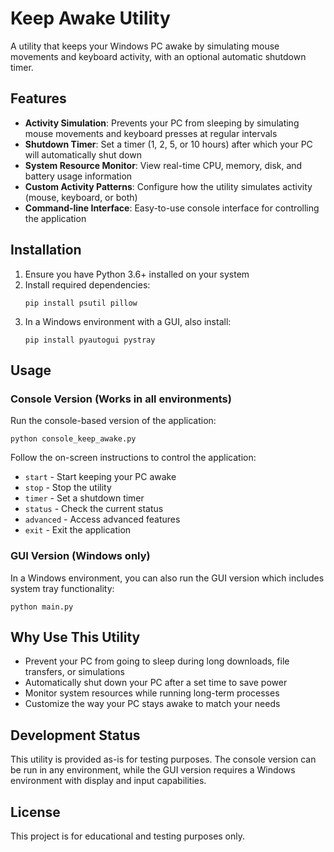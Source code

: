 # Keep Awake Utility

A utility that keeps your Windows PC awake by simulating mouse movements and keyboard activity, with an optional automatic shutdown timer.

## Features

- **Activity Simulation**: Prevents your PC from sleeping by simulating mouse movements and keyboard presses at regular intervals
- **Shutdown Timer**: Set a timer (1, 2, 5, or 10 hours) after which your PC will automatically shut down
- **System Resource Monitor**: View real-time CPU, memory, disk, and battery usage information
- **Custom Activity Patterns**: Configure how the utility simulates activity (mouse, keyboard, or both)
- **Command-line Interface**: Easy-to-use console interface for controlling the application

## Installation

1. Ensure you have Python 3.6+ installed on your system
2. Install required dependencies:
   ```
   pip install psutil pillow
   ```
3. In a Windows environment with a GUI, also install:
   ```
   pip install pyautogui pystray
   ```

## Usage

### Console Version (Works in all environments)

Run the console-based version of the application:

```
python console_keep_awake.py
```

Follow the on-screen instructions to control the application:
- `start` - Start keeping your PC awake
- `stop` - Stop the utility
- `timer` - Set a shutdown timer
- `status` - Check the current status
- `advanced` - Access advanced features
- `exit` - Exit the application

### GUI Version (Windows only)

In a Windows environment, you can also run the GUI version which includes system tray functionality:

```
python main.py
```

## Why Use This Utility

- Prevent your PC from going to sleep during long downloads, file transfers, or simulations
- Automatically shut down your PC after a set time to save power
- Monitor system resources while running long-term processes
- Customize the way your PC stays awake to match your needs

## Development Status

This utility is provided as-is for testing purposes. The console version can be run in any environment, while the GUI version requires a Windows environment with display and input capabilities.

## License

This project is for educational and testing purposes only.